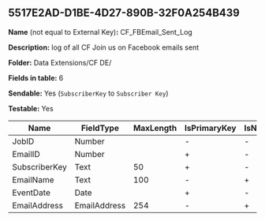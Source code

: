 ## 5517E2AD-D1BE-4D27-890B-32F0A254B439

**Name** (not equal to External Key)**:** CF_FBEmail_Sent_Log

**Description:** log of all CF Join us on Facebook emails sent

**Folder:** Data Extensions/CF DE/

**Fields in table:** 6

**Sendable:** Yes (`SubscriberKey` to `Subscriber Key`)

**Testable:** Yes

| Name | FieldType | MaxLength | IsPrimaryKey | IsNullable | DefaultValue |
| --- | --- | --- | --- | --- | --- |
| JobID | Number |  | - | - |  |
| EmailID | Number |  | + | - |  |
| SubscriberKey | Text | 50 | + | - |  |
| EmailName | Text | 100 | - | + |  |
| EventDate | Date |  | + | - |  |
| EmailAddress | EmailAddress | 254 | - | + |  |
